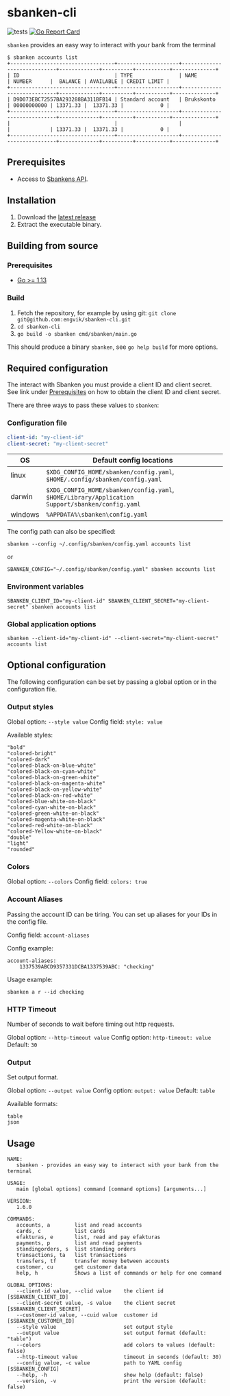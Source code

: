 # sbanken-cli

![tests](https://github.com/engvik/sbanken-cli/workflows/main/badge.svg)
[![Go Report Card](https://goreportcard.com/badge/github.com/engvik/sbanken-cli)](https://goreportcard.com/report/github.com/engvik/sbanken-cli)

`sbanken` provides an easy way to interact with your bank from the terminal

```
$ sbanken accounts list
+----------------------------------+--------------------+-----------------------------+-------------+----------+-----------+--------------+
| ID                               | TYPE               | NAME                        | NUMBER      |  BALANCE | AVAILABLE | CREDIT LIMIT |
+----------------------------------+--------------------+-----------------------------+-------------+----------+-----------+--------------+
| D9D073EBC72557BA293288BA311BFB14 | Standard account   | Brukskonto                  | 00000000000 | 13371.33 |  13371.33 |            0 |
+----------------------------------+--------------------+-----------------------------+-------------+----------+-----------+--------------+
|                                  |                    |                             |             | 13371.33 |  13371.33 |            0 |
+----------------------------------+--------------------+-----------------------------+-------------+----------+-----------+--------------+
```

## Prerequisites

* Access to [Sbankens API](https://sbanken.no/bruke/utviklerportalen/). 

## Installation

1. Download the [latest release](https://github.com/engvik/sbanken-cli/releases)
2. Extract the executable binary.

## Building from source

### Prerequisites

* [Go >= 1.13](https://golang.org/)

### Build

1. Fetch the repository, for example by using git: `git clone git@github.com:engvik/sbanken-cli.git`
2. `cd sbanken-cli`
3. `go build -o sbanken cmd/sbanken/main.go`

This should produce a binary `sbanken`, see `go help build` for more options.

## Required configuration

The interact with Sbanken you must provide a client ID and client secret. See link under [Prerequisites](https://sbanken.no/bruke/utviklerportalen/) on how to obtain the client ID and client secret.

There are three ways to pass these values to `sbanken`:

### Configuration file

```yaml
client-id: "my-client-id"
client-secret: "my-client-secret"
```

| **OS**  | **Default config locations**                                                                    |
|---------|-------------------------------------------------------------------------------------------------|
| linux   | `$XDG_CONFIG_HOME/sbanken/config.yaml`, `$HOME/.config/sbanken/config.yaml`                     |
| darwin  | `$XDG_CONFIG_HOME/sbanken/config.yaml`, `$HOME/Library/Application Support/sbanken/config.yaml` |
| windows | `%APPDATA%\sbanken\config.yaml`                                                                 |

The config path can also be specified:

`sbanken --config ~/.config/sbanken/config.yaml accounts list`

or 

`SBANKEN_CONFIG="~/.config/sbanken/config.yaml" sbanken accounts list`


### Environment variables

`SBANKEN_CLIENT_ID="my-client-id" SBANKEN_CLIENT_SECRET="my-client-secret" sbanken accounts list`

### Global application options

`sbanken --client-id="my-client-id" --client-secret="my-client-secret" accounts list`

## Optional configuration

The following configuration can be set by passing a global option or in the configuration file.

### Output styles

Global option: `--style value`
Config field: `style: value`

Available styles:

```
"bold"
"colored-bright"
"colored-dark"
"colored-black-on-blue-white"
"colored-black-on-cyan-white"
"colored-black-on-green-white"
"colored-black-on-magenta-white"
"colored-black-on-yellow-white"
"colored-black-on-red-white"
"colored-blue-white-on-black"
"colored-cyan-white-on-black"
"colored-green-white-on-black"
"colored-magenta-white-on-black"
"colored-red-white-on-black"
"colored-Yellow-white-on-black"
"double"
"light"
"rounded"
```

### Colors

Global option: `--colors`
Config field: `colors: true`

### Account Aliases

Passing the account ID can be tiring. You can set up aliases for your IDs in the config file.

Config field: `account-aliases`

Config example:

```
account-aliases:
    1337539ABCD9357331DCBA1337539ABC: "checking"
```

Usage example:

`sbanken a r --id checking`

### HTTP Timeout

Number of seconds to wait before timing out http requests.

Global option: `--http-timeout value`
Config option: `http-timeout: value`
Default: `30`

### Output

Set output format.

Global option: `--output value`
Config option: `output: value`
Default: `table`

Available formats:

```
table
json
```

## Usage

```
NAME:
   sbanken - provides an easy way to interact with your bank from the terminal

USAGE:
   main [global options] command [command options] [arguments...]

VERSION:
   1.6.0

COMMANDS:
   accounts, a        list and read accounts
   cards, c           list cards
   efakturas, e       list, read and pay efakturas
   payments, p        list and read payments
   standingorders, s  list standing orders
   transactions, ta   list transactions
   transfers, tf      transfer money between accounts
   customer, cu       get customer data
   help, h            Shows a list of commands or help for one command

GLOBAL OPTIONS:
   --client-id value, --clid value    the client id [$SBANKEN_CLIENT_ID]
   --client-secret value, -s value    the client secret [$SBANKEN_CLIENT_SECRET]
   --customer-id value, --cuid value  customer id [$SBANKEN_CUSTOMER_ID]
   --style value                      set output style
   --output value                     set output format (default: "table")
   --colors                           add colors to values (default: false)
   --http-timeout value               timeout in seconds (default: 30)
   --config value, -c value           path to YAML config [$SBANKEN_CONFIG]
   --help, -h                         show help (default: false)
   --version, -v                      print the version (default: false)
```
